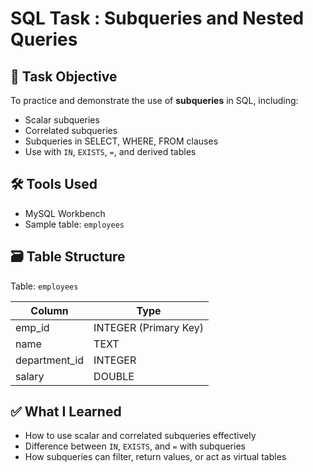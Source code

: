 # SQL Task : Subqueries and Nested Queries

## 📌 Task Objective
To practice and demonstrate the use of **subqueries** in SQL, including:
- Scalar subqueries
- Correlated subqueries
- Subqueries in SELECT, WHERE, FROM clauses
- Use with `IN`, `EXISTS`, `=`, and derived tables

## 🛠 Tools Used
- MySQL Workbench
- Sample table: `employees`

## 🗃️ Table Structure

Table: `employees`

| Column         | Type     |
|----------------|----------|
| emp_id         | INTEGER (Primary Key) |
| name           | TEXT     |
| department_id  | INTEGER  |
| salary         | DOUBLE   |

## ✅ What I Learned
- How to use scalar and correlated subqueries effectively
- Difference between `IN`, `EXISTS`, and `=` with subqueries
- How subqueries can filter, return values, or act as virtual tables
